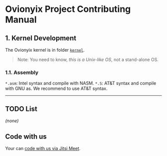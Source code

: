 # Ovionyix Project Contributing Manual

## 1. Kernel Development
The Ovionyix kernel is in folder [`kernel`](kernel).
> Note: You need to know, _this is a Unix-like OS_, not a stand-alone OS.

### 1.1. Assembly
`*.asm`: Intel syntax and compile with NASM.
`*.S`: AT&T syntax and compile with GNU as.
We recommend to use AT&T syntax.

---

## TODO List
_(none)_

## Code with us
Your can [code with us via Jitsi Meet](https://meet.plos-clan.org:2000/Ovionyix).
